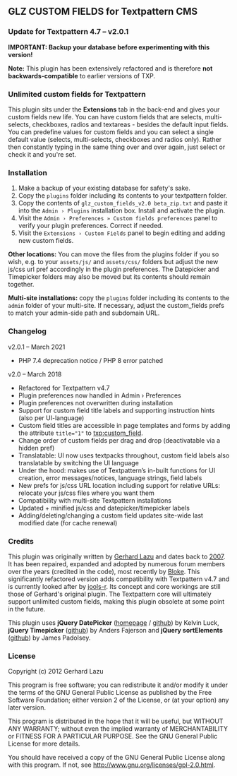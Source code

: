 ## GLZ CUSTOM FIELDS for Textpattern CMS

### Update for Textpattern 4.7 – v2.0.1

**IMPORTANT: Backup your database before experimenting with this version!**

**Note:** This plugin has been extensively refactored and is therefore **not backwards-compatible** to earlier versions of TXP.

### Unlimited custom fields for Textpattern

This plugin sits under the **Extensions** tab in the back-end and gives your custom fields new life. You can have custom fields that are selects, multi-selects, checkboxes, radios and textareas - besides the default input fields. You can predefine values for custom fields and you can select a single default value (selects, multi-selects, checkboxes and radios only). Rather then constantly typing in the same thing over and over again, just select or check it and you're set.

### Installation

1. Make a backup of your existing database for safety's sake.
2. Copy the `plugins` folder including its contents to your textpattern folder.
3. Copy the contents of `glz_custom_fields_v2.0 beta_zip.txt` and paste it into the `Admin › Plugins` installation box. Install and activate the plugin.
4. Visit the `Admin › Preferences » Custom fields preferences` panel to verify your plugin preferences. Correct if needed.
5. Visit the `Extensions › Custom Fields` panel to begin editing and adding new custom fields.

**Other locations:** You can move the files from the plugins folder if you so wish, e.g. to your `assets/js/` and `assets/css/` folders but adjust the new js/css url pref accordingly in the plugin preferences. The Datepicker and Timepicker folders may also be moved but its contents should remain together.

**Multi-site installations:** copy the `plugins` folder including its contents to the `admin` folder of your multi-site. If necessary, adjust the custom_fields prefs to match your admin-side path and subdomain URL.


### Changelog

v2.0.1 – March 2021

- PHP 7.4 deprecation notice / PHP 8 error patched

v2.0 – March 2018

- Refactored for Textpattern v4.7
- Plugin preferences now handled in Admin › Preferences
- Plugin preferences not overwritten during installation
- Support for custom field title labels and supporting instruction hints (also per UI-language)
- Custom field titles are accessible in page templates and forms by adding the attribute `title="1"` to [txp:custom_field](https://docs.textpattern.io/tags/custom_field).
- Change order of custom fields per drag and drop (deactivatable via a hidden pref)
- Translatable: UI now uses textpacks throughout, custom field labels also translatable by switching the UI language
- Under the hood: makes use of Textpattern’s in-built functions for UI creation, error messages/notices, language strings, field labels
- New prefs for js/css URL location including support for relative URLs: relocate your js/css files where you want them
- Compatibility with multi-site Textpattern installations
- Updated + minified js/css and datepicker/timepicker labels
- Adding/deleting/changing a custom field updates site-wide last modified date (for cache renewal)


### Credits

This plugin was originally written by [Gerhard Lazu](https://github.com/gerhard) and dates back to [2007](https://forum.textpattern.io/viewtopic.php?pid=157983#p157983). It has been repaired, expanded and adopted by numerous forum members over the years (credited in the code), most recently by [Bloke](https://github.com/Bloke/glz_custom_fields). This significantly refactored version adds compatibility with Textpattern v4.7 and is currently looked after by [jools-r](https://github.com/jools-r/glz_custom_fields). Its concept and core workings are still those of Gerhard's original plugin. The Textpattern core will ultimately support unlimited custom fields, making this plugin obsolete at some point in the future.

This plugin uses **jQuery DatePicker** ([homepage](http://2008.kelvinluck.com/assets/jquery/datePicker/v2/demo/) / [github](https://github.com/vitch/jQuery-datepicker)) by Kelvin Luck, **jQuery Timepicker** ([github](https://github.com/perifer/timePicker)) by Anders Fajerson and **jQuery sortElements** ([github](https://github.com/padolsey-archive/jquery.fn/tree/master/sortElements)) by James Padolsey.


### License

Copyright (c) 2012 Gerhard Lazu

This program is free software; you can redistribute it and/or modify it under the terms of the GNU General Public License as published by the Free Software Foundation; either version 2 of the License, or (at your option) any later version.

This program is distributed in the hope that it will be useful, but WITHOUT ANY WARRANTY; without even the implied warranty of MERCHANTABILITY or FITNESS FOR A PARTICULAR PURPOSE.  See the GNU General Public License for more details.

You should have received a copy of the GNU General Public License along with this program.  If not, see <http://www.gnu.org/licenses/gpl-2.0.html>.
